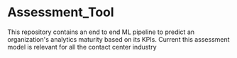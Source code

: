 # Assessment_Tool
This repository contains an end to end ML pipeline to predict an organization's analytics maturity based on its KPIs. Current this assessment model is relevant for all the contact center industry 
